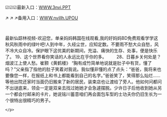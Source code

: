 <p>
	☑☑☑最新入口：<a href="http://www.baidu.com/link?url=6MA2SWnO3Raqke39an_0PUxosM6ZrUGzi1BN9tNnlPW&wd">WWW.3nvi.PPT</a> 
	<p>
		↗
↗
↗备用入口：<a href="http://www.baidu.com/link?url=6MA2SWnO3Raqke39an_0PUxosM6ZrUGzi1BN9tNnlPW&wd">WWW.nvillh.UPOU</a> 
	</p>
	<p>
		<br />
	</p>
	<p>
		最新仙踪林视频-欢迎您，单亲妈妈韩国在线观看,我的好妈妈BD免费观看学学这秋风秋雨中的绿叶吧!人到中年，久经尘世，应知定数。不要雨不愁大众自愁，风不冷大众自冷。保护眼下这优美的新期间，充溢、痛快的生存、处事，便是快乐了。
	19、这个世界看你笑话的人永远比在乎你的多。
　　28、日暮乡关何处是？烟波江上使人愁。崔颢《黄鹤楼》
“胸有成竹简单地说就是肚子中有货，懂了吗？”父亲指了指他的肚子笑着对我说。我似懂非懂的点了点头：“爸爸，我将来也要像您一样，在报纸上和书上都能看到自己的名字。”爸爸笑了，笑得那么灿烂......　　
　　等他出院还家时当面仍旧搬来了新的居民，装束店也让渡给了旁人。他如何问都问不出谜底来，领会一定是双亲去找过她她才会急遽摆脱。少许日子后他收到她从另一个都会付邮来的卡片，她说铭川蓄意咱们再会面包车型的士功夫你仍旧生长为一个很特出很精巧的男子。

	</p>
